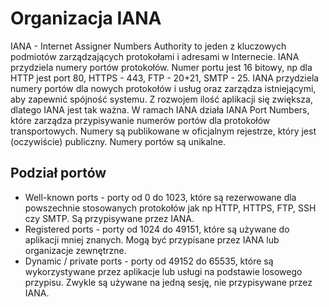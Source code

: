 # Organizacja IANA
IANA - Internet Assigner Numbers Authority to jeden z kluczowych podmiotów zarządzających protokołami i adresami w Internecie. IANA przydziela numery portów protokołów. Numer portu jest 16 bitowy, np dla HTTP jest port 80, HTTPS - 443, FTP - 20+21, SMTP - 25. IANA przydziela numery portów dla nowych protokołów i usług oraz zarządza istniejącymi, aby zapewnić spójność systemu. Z rozwojem ilość aplikacji się zwiększa, dlatego IANA jest tak ważna. W ramach IANA działa IANA Port Numbers, które zarządza przypisywanie numerów portów dla protokołów transportowych. Numery są publikowane w oficjalnym rejestrze, który jest (oczywiście) publiczny. Numery portów są unikalne.
## Podział portów
- Well-known ports - porty od 0 do 1023, które są rezerwowane dla powszechnie stosowanych protokołów jak np HTTP, HTTPS, FTP, SSH czy SMTP. Są przypisywane przez IANA.
- Registered ports - porty od 1024 do 49151, które są używane do aplikacji mniej znanych. Mogą być przypisane przez IANA lub organizacje zewnętrzne.
- Dynamic / private ports - porty od 49152 do 65535, które są wykorzystywane przez aplikacje lub usługi na podstawie losowego przypisu. Zwykle są używane na jedną sesję, nie przypisywane przez IANA.
